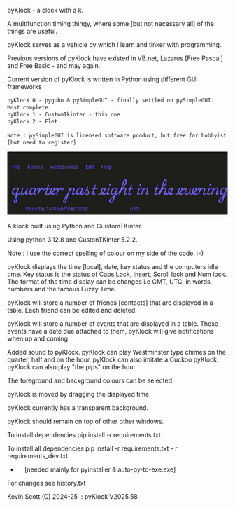 pyKlock - a clock with a k.

A multifunction timing thingy, where some [but not necessary all] of the things are useful.

pyKlock serves as a vehicle by which I learn and tinker with programming.

Previous versions of pyKlock have existed in VB.net, Lazarus [Free Pascal] and Free Basic - and may again.

Current version of pyKlock is written in Python using different GUI frameworks

    pyKlock 0 - pygubu & pySimpleGUI - finally settled on pySimpleGUI.  Most complete.
    pyKlock 1 - CustomTkinter - this one
    pyKlock 2 - Flet.

    Note : pySimpleGUI is licensed software product, but free for hobbyist [but need to register]

<img src="resources\pyKlock.jpg" title="pyKlock Display" alt="" data-align="center">

A klock built using Python and CuistomTKinter.

Using python 3.12.8 and CustonTKinter 5.2.2.

Note : I use the correct spelling of colour on my side of the code.  :-)

pyKlock displays the time [local], date, key status and the computers idle time.
Key status is the status of Caps Lock, Insert, Scroll lock and Num lock.
The format of the time display can be changes i.e GMT, UTC, in words, numbers and the famous Fuzzy Time.

pyKlock will store a number of friends [contacts] that are displayed in a table.
Each friend can be edited and deleted.

pyKlock will store a number of events that are displayed in a table.
These events have a date due attached to them, pyKlock will give notifications when up and coming.

Added sound to pyKlock.
	pyKlock can play Westminster type chimes on the quarter, half and on the hour.
	pyKlock can also imitate a Cuckoo pyKlock.
	pyKlock can also play "the pips" on the hour.

The foreground and background colours can be selected.

pyKlock is moved by dragging the displayed time.

pyKlock currently has a transparent background.

pyKlock should remain on top of other other windows.

To install dependencies pip install -r requirements.txt

To install all dependencies pip install -r requirements.txt - r requirements_dev.txt

-     [needed mainly for pyinstaller & auto-py-to-exe.exe]

For changes see history.txt

Kevin Scott (C) 2024-25 :: pyKlock V2025.58

